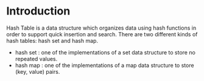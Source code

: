 # Introduction
Hash Table is a data structure which organizes data using hash functions in order to support quick insertion and search. There are two 
different kinds of hash tables: hash set and hash map.
- hash set : one of the implementations of a set data structure to store no repeated values.
- hash map : one of the implementations of a map data structure to store (key, value) pairs.
